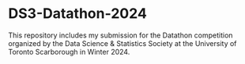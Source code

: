 # DS3-Datathon-2024
This repository includes my submission for the Datathon competition organized by the Data Science & Statistics Society at the University of Toronto Scarborough in Winter 2024.
